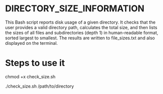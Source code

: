 # DIRECTORY_SIZE_INFORMATION
This Bash script reports disk usage of a given directory. It checks that the user provides a valid directory path, calculates the total size, and then lists the sizes of all files and subdirectories (depth 1) in human-readable format, sorted largest to smallest. The results are written to file_sizes.txt and also displayed on the terminal.

# Steps to use it
chmod +x check_size.sh

./check_size.sh /path/to/directory
